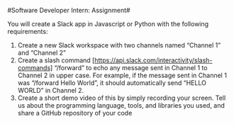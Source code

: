 #Software Developer Intern: Assignment#

You will create a Slack app in Javascript or Python with the following requirements:
1. Create a new Slack workspace with two channels named “Channel 1” and “Channel 2”
2. Create a slash command [https://api.slack.com/interactivity/slash-commands] “/forward”
to echo any message sent in Channel 1 to Channel 2 in upper case. For example, if the
message sent in Channel 1 was “/forward Hello World”, it should automatically send
“HELLO WORLD” in Channel 2.
3. Create a short demo video of this by simply recording your screen. Tell us about the
programming language, tools, and libraries you used, and share a GitHub repository of
your code
